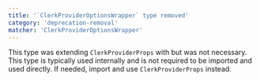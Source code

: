 ```yaml
---
title: '`ClerkProviderOptionsWrapper` type removed'
category: 'deprecation-removal'
matcher: 'ClerkProviderOptionsWrapper'
---
```


This type was extending `ClerkProviderProps` with but was not necessary. This type is typically used internally and is not required to be imported and used directly. If needed, import and use `ClerkProviderProps` instead.
